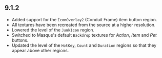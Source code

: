 ## 9.1.2

- Added support for the `IconOverlay2` (Conduit Frame) item button region.
- All textures have been recreated from the source at a higher resolution.
- Lowered the level of the `JunkIcon` region.
- Switched to Masque's default `Backdrop` textures for _Action_, _Item_ and _Pet_ buttons.
- Updated the level of the `HotKey`, `Count` and `Duration` regions so that they appear above other regions.
